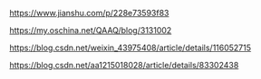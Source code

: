 https://www.jianshu.com/p/228e73593f83

https://my.oschina.net/QAAQ/blog/3131002

https://blog.csdn.net/weixin_43975408/article/details/116052715

https://blog.csdn.net/aa1215018028/article/details/83302438